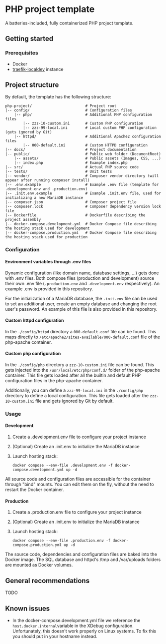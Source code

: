 # PHP project template
A batteries-included, fully containerized PHP project template.

## Getting started

### Prerequisites

- Docker
- [traefik-localdev](https://github.com/thomasbruninx/traefik-localdev) instance


## Project structure
By default, the template has the following structure:

```
php-project/                        # Project root
|-- config/                         # Configuration files
    |-- php/                        # Additional PHP configuration files
        |-- zzz-10-custom.ini       # Custom PHP configuration
        |-- zzz-99-local.ini        # Local custom PHP configuration (gets ignored by Git)
    |-- httpd/                      # Additional Apache2 configuration files
        |-- 000-default.ini         # Custom HTTPD configuration
|-- docs/                           # Project documentation
|-- public/                         # Public web folder (DocumentRoot)
    |-- assets/                     # Public assets (Images, CSS, ...)
    |-- index.php                   # Example index.php
|-- src/                            # Actual PHP source code
|-- tests/                          # Unit tests
|-- vendor/                         # Composer vendor directory (will appear after running composer install)
|-- .env.example                    # Example .env file (template for .development.env and .production.env)
|-- .init.env.example               # Example .init.env file, used for initializing a new MariaDB instance
|-- composer.json                   # Composer project file
|-- composer.lock                   # Composer dependency version lock file
|-- Dockerfile                      # Dockerfile describing the project assembly 
|-- docker-compose.development.yml  # Docker Compose file describing the hosting stack used for development
|-- docker-compose.production.yml   # Docker Compose file describing the hosting stack used for production
```


### Configuration

#### Environment variables through .env files
Dynamic configuration (like domain name, database settings, ...) gets done with .env files. Both compose files (production and development) source their own .env file (`.production.env` and `.development.env` respectively). An example .env is provided in this repository.

For the initialization of a MariaDB database, the `.init.env` file can be used to set an additional user, create an empty database and changing the root user's password. An example of this file is also provided in this repository.

#### Custom httpd configuration
In the `./config/httpd` directory a `000-default.conf` file can be found. This maps directly to `/etc/apache2/sites-available/000-default.conf` file of the php-apache container.

#### Custom php configuration
In the `./config/php` directory a `zzz-10-custom.ini` file can be found. This gets injected into the `/usr/local/etc/php/conf.d/` folder of the php-apache container. This file gets loaded after all the builtin and default PHP configuration files in the php-apache container.

Additionally, you can define a `zzz-99-local.ini` in the `./config/php` directory to define a local configuration. This file gets loaded after the `zzz-10-custom.ini` file and gets ignored by Git by default.


### Usage

#### Development

1. Create a .development.env file to configure your project instance

2. (Optional) Create an .init.env to initialize the MariaDB instance

3. Launch hosting stack:
   ```
   docker compose --env-file .development.env -f docker-compose.development.yml up -d
   ```
All source code and configuration files are accessible for the container through "bind" mounts. You can edit them on the fly, without the need to restart the Docker container.

#### Production

1. Create a .production.env file to configure your project instance

2. (Optional) Create an .init.env to initialize the MariaDB instance

3. Launch hosting stack:
   ```
   docker compose --env-file .production.env -f docker-compose.production.yml up -d
   ```
The source code, dependencies and configuration files are baked into the Docker image. The SQL database and httpd's /tmp and /var/uploads folders are mounted as Docker volumes.

## General recommendations
TODO

## Known issues

- In the docker-compose.development.yml file we reference the `host.docker.internal`variable in the XDebug configuration. Unfortunately, this doesn't work properly on Linux systems. To fix this you should put in your hostname instead.

